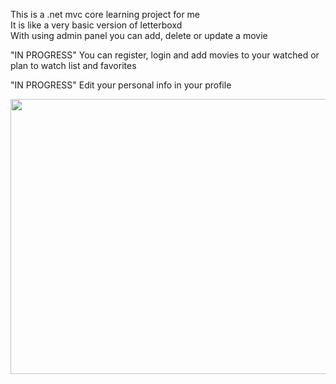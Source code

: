 This is a .net mvc core learning project for me  
It is like a very basic version of letterboxd  
With using admin panel you can add, delete or update a movie  

"IN PROGRESS" You can register, login and add movies to your watched or plan to watch list and favorites

"IN PROGRESS" Edit your personal info in your profile 

<img src="https://i.imgur.com/096zbxI.png" width="800" height="440">

 
